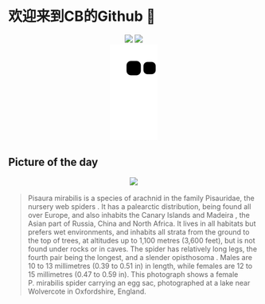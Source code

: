 
# 欢迎来到CB的Github 👋

<div align="center">
  <img height="137px" src="https://github-readme-stats.vercel.app/api?username=SuperCB&show_icons=true&theme=radical" />
  <img height="137px" src="https://github-readme-stats.vercel.app/api/top-langs/?username=SuperCB&hide_title=true&hide_border=true&layout=compact&langs_count=6&text_color=000&icon_color=fff" />
</div>


<div align="center">
    <img src="./contribution-snake/github-contribution-grid-snake.svg" />
</div>



## Picture of the day
<div align="center">
  <img width=400px src="https://upload.wikimedia.org/wikipedia/commons/thumb/f/f6/Nursery_web_spider_%28Pisaura_mirabilis%29_2.jpg/525px-Nursery_web_spider_%28Pisaura_mirabilis%29_2.jpg" />
</div>

>Pisaura mirabilis  is a species of arachnid in the family Pisauridae, the  nursery web spiders . It has a  palearctic  distribution, being found all over Europe, and also inhabits the  Canary Islands  and  Madeira , the Asian part of Russia, China and North Africa. It lives in all habitats but prefers wet environments, and inhabits all  strata  from the ground to the top of trees, at altitudes up to 1,100 metres (3,600 feet), but is not found under rocks or in caves. The spider has relatively long legs, the fourth pair being the longest, and a slender  opisthosoma . Males are 10 to 13 millimetres (0.39 to 0.51 in) in length, while females are 12 to 15 millimetres (0.47 to 0.59 in). This photograph shows a female  P. mirabilis  spider carrying an egg sac, photographed at a lake near  Wolvercote  in Oxfordshire, England.


